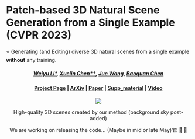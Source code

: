 # Patch-based 3D Natural Scene Generation from a Single Example (CVPR 2023)

:star: Generating (and Editing) diverse 3D natural scenes from a single example **without** any training.

 #####  <p align="center"> [Weiyu Li*](https://wyysf-98.github.io/), [Xuelin Chen*†](https://xuelin-chen.github.io/), [Jue Wang](https://juewang725.github.io/), [Baoquan Chen](https://cfcs.pku.edu.cn/baoquan/)</p>
 
#### <p align="center">[Project Page](https://wyysf-98.github.io/Sin3DGen) | [ArXiv](https://arxiv.org/abs/2304.12670) | [Paper](https://wyysf-98.github.io/Sin3DGen/paper/Paper_high_res.pdf) | [Supp_material](https://wyysf-98.github.io/Sin3DGen/paper/Supplementary_high_res.pdf) | [Video](https://youtu.be/qahByVuhLJw)</p>


<p align="center">
  <img src="https://wyysf-98.github.io/Sin3DGen/assets/images/teaser_bak.png"/>
  <p align="center">High-quality 3D scenes created by our method (background sky post-added)</p>
</p>

<p align="center"> We are working on releasing the code... (Maybe in mid or late May)🏗️ 🚧 🔨</p>